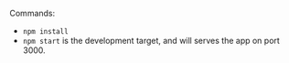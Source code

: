 
Commands:
* `npm install`
* `npm start` is the development target, and will serves the app on port 3000.


